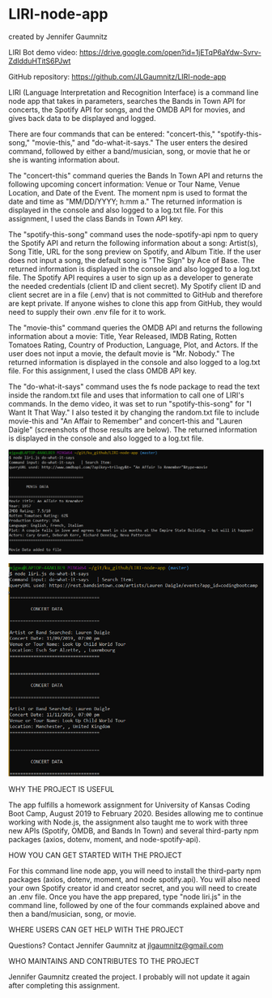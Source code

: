 # LIRI-node-app
created by Jennifer Gaumnitz

LIRI Bot demo video: https://drive.google.com/open?id=1jETqP6aYdw-Svrv-ZdldduHTitS6PJwt

GitHub repository: https://github.com/JLGaumnitz/LIRI-node-app

LIRI (Language Interpretation and Recognition Interface) is a command line node app that takes in parameters, searches  the Bands in Town API for concerts, the Spotify API for songs, and the OMDB API for movies, and gives back data to be displayed and logged.

There are four commands that can be entered: "concert-this," "spotify-this-song," "movie-this," and "do-what-it-says." The user enters the desired command, followed by either a band/musician, song, or movie that he or she is wanting information about. 

The "concert-this" command queries the Bands In Town API and returns the following upcoming concert information: Venue or Tour Name, Venue Location, and Date of the Event. The moment npm is used to format the date and time as "MM/DD/YYYY; h:mm a." The returned information is displayed in the console and also logged to a log.txt file. For this assignment, I used the class Bands in Town API key.

The "spotify-this-song" command uses the node-spotify-api npm to query the Spotify API and return the following information about a song: Artist(s), Song Title, URL for the song preview on Spotify, and Album Title. If the user does not input a song, the default song is "The Sign" by Ace of Base. The returned information is displayed in the console and also logged to a log.txt file. The Spotify API requires a user to sign up as a developer to generate the needed credentials (client ID and client secret). My Spotify client ID and client secret are in a file (.env) that is not committed to GitHub and therefore are kept private. If anyone wishes to clone this app from GitHub, they would need to supply their own .env file for it to work.

The "movie-this" command queries the OMDB API and returns the following information about a movie: Title, Year Released, IMDB Rating, Rotten Tomatoes Rating, Country of Production, Language, Plot, and Actors. If the user does not input a movie, the default movie is "Mr. Nobody." The returned information is displayed in the console and also logged to a log.txt file. For this assignment, I used the class OMDB API key.

The "do-what-it-says" command uses the fs node package to read the text inside the random.txt file and uses that information to call one of LIRI's commands. In the demo video, it was set to run "spotify-this-song" for "I Want It That Way." I also tested it by changing the random.txt file to include movie-this and "An Affair to Remember" and concert-this and "Lauren Daigle" (screenshots of those results are below). The returned information is displayed in the console and also logged to a log.txt file.

![Image of do-what-it-says as movie-this](/images/do-what-it-says-movie-this-an-affair-to-remember.PNG)

![Image of do-what-it-says as concert-this](/images/do-what-it-says-concert-this-lauren-daigle.PNG)

WHY THE PROJECT IS USEFUL

  The app fulfills a homework assignment for University of Kansas Coding Boot Camp, August 2019 to February 2020. Besides allowing me to continue working with Node.js, the assignment also taught me to work with three new APIs (Spotify, OMDB, and Bands In Town) and several third-party npm packages (axios, dotenv, moment, and node-spotify-api).


HOW YOU CAN GET STARTED WITH THE PROJECT

   For this command line node app, you will need to install the third-party npm packages (axios, dotenv, moment, and node spotify.api). You will also need your own Spotify creator id and creator secret, and you will need to create an .env file. Once you have the app prepared, type "node liri.js" in the command line, followed by one of the four commands explained above and then a band/musician, song, or movie.

WHERE USERS CAN GET HELP WITH THE PROJECT

  Questions? Contact Jennifer Gaumnitz at jlgaumnitz@gmail.com

WHO MAINTAINS AND CONTRIBUTES TO THE PROJECT

  Jennifer Gaumnitz created the project. I probably will not update it again after completing this assignment. 
